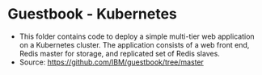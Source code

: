 # Guestbook - Kubernetes
- This folder contains code to deploy a simple multi-tier web application on a Kubernetes cluster. The application consists of a web front end, Redis master for storage, and replicated set of Redis slaves.
- Source: https://github.com/IBM/guestbook/tree/master


